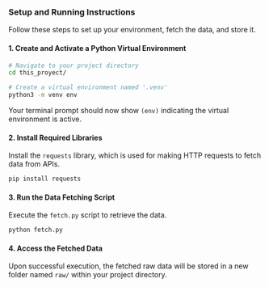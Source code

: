 ### Setup and Running Instructions

Follow these steps to set up your environment, fetch the data, and store it.

#### 1\. Create and Activate a Python Virtual Environment

```bash
# Navigate to your project directory
cd this_proyect/

# Create a virtual environment named '.venv'
python3 -m venv env
```

Your terminal prompt should now show `(env)` indicating the virtual environment is active.

#### 2\. Install Required Libraries

Install the `requests` library, which is used for making HTTP requests to fetch data from APIs.

```bash
pip install requests
```

#### 3\. Run the Data Fetching Script

Execute the `fetch.py` script to retrieve the data.

```bash
python fetch.py
```

#### 4\. Access the Fetched Data

Upon successful execution, the fetched raw data will be stored in a new folder named `raw/` within your project directory.
